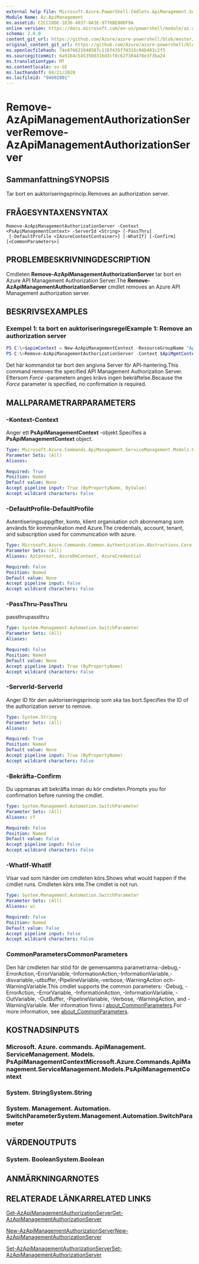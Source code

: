 ```yaml
---
external help file: Microsoft.Azure.PowerShell.Cmdlets.ApiManagement.ServiceManagement.dll-Help.xml
Module Name: Az.ApiManagement
ms.assetid: C2CC10DE-1D36-4937-8A3E-9776BE80DF9A
online version: https://docs.microsoft.com/en-us/powershell/module/az.apimanagement/remove-azapimanagementauthorizationserver
schema: 2.0.0
content_git_url: https://github.com/Azure/azure-powershell/blob/master/src/ApiManagement/ApiManagement/help/Remove-AzApiManagementAuthorizationServer.md
original_content_git_url: https://github.com/Azure/azure-powershell/blob/master/src/ApiManagement/ApiManagement/help/Remove-AzApiManagementAuthorizationServer.md
ms.openlocfilehash: 74e876621948587c116f435f70315c04b403c2f5
ms.sourcegitcommit: 6a91b4c545350d316d3cf8c62f384478e3f3ba24
ms.translationtype: MT
ms.contentlocale: sv-SE
ms.lasthandoff: 04/21/2020
ms.locfileid: "94092801"
---
```

# <span data-ttu-id="bdc21-101">Remove-AzApiManagementAuthorizationServer</span><span class="sxs-lookup"><span data-stu-id="bdc21-101">Remove-AzApiManagementAuthorizationServer</span></span>

## <span data-ttu-id="bdc21-102">Sammanfattning</span><span class="sxs-lookup"><span data-stu-id="bdc21-102">SYNOPSIS</span></span>
<span data-ttu-id="bdc21-103">Tar bort en auktoriseringsprincip.</span><span class="sxs-lookup"><span data-stu-id="bdc21-103">Removes an authorization server.</span></span>

## <span data-ttu-id="bdc21-104">FRÅGESYNTAXEN</span><span class="sxs-lookup"><span data-stu-id="bdc21-104">SYNTAX</span></span>

```
Remove-AzApiManagementAuthorizationServer -Context <PsApiManagementContext> -ServerId <String> [-PassThru]
 [-DefaultProfile <IAzureContextContainer>] [-WhatIf] [-Confirm] [<CommonParameters>]
```

## <span data-ttu-id="bdc21-105">PROBLEMBESKRIVNING</span><span class="sxs-lookup"><span data-stu-id="bdc21-105">DESCRIPTION</span></span>
<span data-ttu-id="bdc21-106">Cmdleten **Remove-AzApiManagementAuthorizationServer** tar bort en Azure API Management Authorization Server.</span><span class="sxs-lookup"><span data-stu-id="bdc21-106">The **Remove-AzApiManagementAuthorizationServer** cmdlet removes an Azure API Management authorization server.</span></span>

## <span data-ttu-id="bdc21-107">BESKRIVS</span><span class="sxs-lookup"><span data-stu-id="bdc21-107">EXAMPLES</span></span>

### <span data-ttu-id="bdc21-108">Exempel 1: ta bort en auktoriseringsregel</span><span class="sxs-lookup"><span data-stu-id="bdc21-108">Example 1: Remove an authorization server</span></span>
```powershell
PS C:\>$apimContext = New-AzApiManagementContext -ResourceGroupName "Api-Default-WestUS" -ServiceName "contoso"
PS C:\>Remove-AzApiManagementAuthorizationServer -Context $ApiMgmtContext -ServerId "authserverid" -Force
```

<span data-ttu-id="bdc21-109">Det här kommandot tar bort den angivna Server för API-hantering.</span><span class="sxs-lookup"><span data-stu-id="bdc21-109">This command removes the specified API Management Authorization Server.</span></span>
<span data-ttu-id="bdc21-110">Eftersom *Force* -parametern anges krävs ingen bekräftelse.</span><span class="sxs-lookup"><span data-stu-id="bdc21-110">Because the *Force* parameter is specified, no confirmation is required.</span></span>

## <span data-ttu-id="bdc21-111">MALLPARAMETRAR</span><span class="sxs-lookup"><span data-stu-id="bdc21-111">PARAMETERS</span></span>

### <span data-ttu-id="bdc21-112">-Kontext</span><span class="sxs-lookup"><span data-stu-id="bdc21-112">-Context</span></span>
<span data-ttu-id="bdc21-113">Anger ett **PsApiManagementContext** -objekt.</span><span class="sxs-lookup"><span data-stu-id="bdc21-113">Specifies a **PsApiManagementContext** object.</span></span>

```yaml
Type: Microsoft.Azure.Commands.ApiManagement.ServiceManagement.Models.PsApiManagementContext
Parameter Sets: (All)
Aliases:

Required: True
Position: Named
Default value: None
Accept pipeline input: True (ByPropertyName, ByValue)
Accept wildcard characters: False
```

### <span data-ttu-id="bdc21-114">-DefaultProfile</span><span class="sxs-lookup"><span data-stu-id="bdc21-114">-DefaultProfile</span></span>
<span data-ttu-id="bdc21-115">Autentiseringsuppgifter, konto, klient organisation och abonnemang som används för kommunikation med Azure.</span><span class="sxs-lookup"><span data-stu-id="bdc21-115">The credentials, account, tenant, and subscription used for communication with azure.</span></span>

```yaml
Type: Microsoft.Azure.Commands.Common.Authentication.Abstractions.Core.IAzureContextContainer
Parameter Sets: (All)
Aliases: AzContext, AzureRmContext, AzureCredential

Required: False
Position: Named
Default value: None
Accept pipeline input: False
Accept wildcard characters: False
```

### <span data-ttu-id="bdc21-116">-PassThru</span><span class="sxs-lookup"><span data-stu-id="bdc21-116">-PassThru</span></span>
<span data-ttu-id="bdc21-117">passthru</span><span class="sxs-lookup"><span data-stu-id="bdc21-117">passthru</span></span>

```yaml
Type: System.Management.Automation.SwitchParameter
Parameter Sets: (All)
Aliases:

Required: False
Position: Named
Default value: None
Accept pipeline input: True (ByPropertyName)
Accept wildcard characters: False
```

### <span data-ttu-id="bdc21-118">-ServerId</span><span class="sxs-lookup"><span data-stu-id="bdc21-118">-ServerId</span></span>
<span data-ttu-id="bdc21-119">Anger ID för den auktoriseringsprincip som ska tas bort.</span><span class="sxs-lookup"><span data-stu-id="bdc21-119">Specifies the ID of the authorization server to remove.</span></span>

```yaml
Type: System.String
Parameter Sets: (All)
Aliases:

Required: True
Position: Named
Default value: None
Accept pipeline input: True (ByPropertyName)
Accept wildcard characters: False
```

### <span data-ttu-id="bdc21-120">-Bekräfta</span><span class="sxs-lookup"><span data-stu-id="bdc21-120">-Confirm</span></span>
<span data-ttu-id="bdc21-121">Du uppmanas att bekräfta innan du kör cmdleten.</span><span class="sxs-lookup"><span data-stu-id="bdc21-121">Prompts you for confirmation before running the cmdlet.</span></span>

```yaml
Type: System.Management.Automation.SwitchParameter
Parameter Sets: (All)
Aliases: cf

Required: False
Position: Named
Default value: False
Accept pipeline input: False
Accept wildcard characters: False
```

### <span data-ttu-id="bdc21-122">-WhatIf</span><span class="sxs-lookup"><span data-stu-id="bdc21-122">-WhatIf</span></span>
<span data-ttu-id="bdc21-123">Visar vad som händer om cmdleten körs.</span><span class="sxs-lookup"><span data-stu-id="bdc21-123">Shows what would happen if the cmdlet runs.</span></span>
<span data-ttu-id="bdc21-124">Cmdleten körs inte.</span><span class="sxs-lookup"><span data-stu-id="bdc21-124">The cmdlet is not run.</span></span>

```yaml
Type: System.Management.Automation.SwitchParameter
Parameter Sets: (All)
Aliases: wi

Required: False
Position: Named
Default value: False
Accept pipeline input: False
Accept wildcard characters: False
```

### <span data-ttu-id="bdc21-125">CommonParameters</span><span class="sxs-lookup"><span data-stu-id="bdc21-125">CommonParameters</span></span>
<span data-ttu-id="bdc21-126">Den här cmdleten har stöd för de gemensamma parametrarna:-debug,-ErrorAction,-ErrorVariable,-InformationAction,-InformationVariable,-disvariable,-utbuffer,-PipelineVariable,-verbose,-WarningAction och-WarningVariable.</span><span class="sxs-lookup"><span data-stu-id="bdc21-126">This cmdlet supports the common parameters: -Debug, -ErrorAction, -ErrorVariable, -InformationAction, -InformationVariable, -OutVariable, -OutBuffer, -PipelineVariable, -Verbose, -WarningAction, and -WarningVariable.</span></span> <span data-ttu-id="bdc21-127">Mer information finns i [about_CommonParameters](http://go.microsoft.com/fwlink/?LinkID=113216).</span><span class="sxs-lookup"><span data-stu-id="bdc21-127">For more information, see [about_CommonParameters](http://go.microsoft.com/fwlink/?LinkID=113216).</span></span>

## <span data-ttu-id="bdc21-128">KOSTNADS</span><span class="sxs-lookup"><span data-stu-id="bdc21-128">INPUTS</span></span>

### <span data-ttu-id="bdc21-129">Microsoft. Azure. commands. ApiManagement. ServiceManagement. Models. PsApiManagementContext</span><span class="sxs-lookup"><span data-stu-id="bdc21-129">Microsoft.Azure.Commands.ApiManagement.ServiceManagement.Models.PsApiManagementContext</span></span>

### <span data-ttu-id="bdc21-130">System. String</span><span class="sxs-lookup"><span data-stu-id="bdc21-130">System.String</span></span>

### <span data-ttu-id="bdc21-131">System. Management. Automation. SwitchParameter</span><span class="sxs-lookup"><span data-stu-id="bdc21-131">System.Management.Automation.SwitchParameter</span></span>

## <span data-ttu-id="bdc21-132">VÄRDEN</span><span class="sxs-lookup"><span data-stu-id="bdc21-132">OUTPUTS</span></span>

### <span data-ttu-id="bdc21-133">System. Boolean</span><span class="sxs-lookup"><span data-stu-id="bdc21-133">System.Boolean</span></span>

## <span data-ttu-id="bdc21-134">ANMÄRKNINGAR</span><span class="sxs-lookup"><span data-stu-id="bdc21-134">NOTES</span></span>

## <span data-ttu-id="bdc21-135">RELATERADE LÄNKAR</span><span class="sxs-lookup"><span data-stu-id="bdc21-135">RELATED LINKS</span></span>

[<span data-ttu-id="bdc21-136">Get-AzApiManagementAuthorizationServer</span><span class="sxs-lookup"><span data-stu-id="bdc21-136">Get-AzApiManagementAuthorizationServer</span></span>](./Get-AzApiManagementAuthorizationServer.md)

[<span data-ttu-id="bdc21-137">New-AzApiManagementAuthorizationServer</span><span class="sxs-lookup"><span data-stu-id="bdc21-137">New-AzApiManagementAuthorizationServer</span></span>](./New-AzApiManagementAuthorizationServer.md)

[<span data-ttu-id="bdc21-138">Set-AzApiManagementAuthorizationServer</span><span class="sxs-lookup"><span data-stu-id="bdc21-138">Set-AzApiManagementAuthorizationServer</span></span>](./Set-AzApiManagementAuthorizationServer.md)



